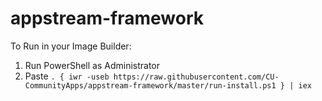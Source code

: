 # appstream-framework

To Run in your Image Builder:

1. Run PowerShell as Administrator
2. Paste `. { iwr -useb https://raw.githubusercontent.com/CU-CommunityApps/appstream-framework/master/run-install.ps1 } | iex`
